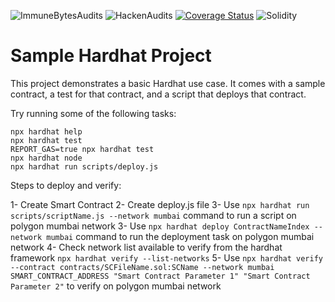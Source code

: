 ![ImmuneBytesAudits](https://img.shields.io/badge/ImmuneBytes-Passed-brightgreen?logo=springsecurity)
![HackenAudits](https://img.shields.io/badge/Hacken-Passed-brightgreen?logo=springsecurity)
[![Coverage Status](https://coveralls.io/repos/github/polytrade-finance/nft-marketplace-sc/badge.svg?branch=dev)](https://coveralls.io/github/polytrade-finance/nft-marketplace-sc?branch=dev)
![Solidity](https://shields.io/badge/solidity-0.8.17-blue?logo=solidity)

# Sample Hardhat Project

This project demonstrates a basic Hardhat use case. It comes with a sample contract, a test for that contract, and a script that deploys that contract.

Try running some of the following tasks:

```shell
npx hardhat help
npx hardhat test
REPORT_GAS=true npx hardhat test
npx hardhat node
npx hardhat run scripts/deploy.js
```

Steps to deploy and verify:

1- Create Smart Contract
2- Create deploy.js file
3- Use `npx hardhat run scripts/scriptName.js --network mumbai` command to run a script on polygon mumbai network
3- Use `npx hardhat deploy ContractNameIndex --network mumbai` command to run the deployment task on polygon mumbai network
4- Check network list available to verify from the hardhat framework `npx hardhat verify --list-networks`
5- Use `npx hardhat verify --contract contracts/SCFileName.sol:SCName --network mumbai SMART_CONTRACT_ADDRESS "Smart Contract Parameter 1" "Smart Contract Parameter 2"` to verify on polygon mumbai network
